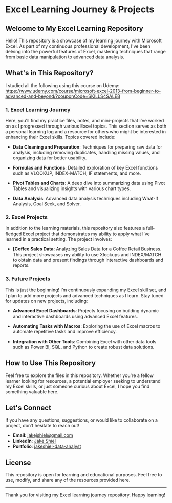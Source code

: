 # Excel Learning Journey & Projects

## Welcome to My Excel Learning Repository

Hello! This repository is a showcase of my learning journey with Microsoft Excel. As part of my continuous professional development, I've been delving into the powerful features of Excel, mastering techniques that range from basic data manipulation to advanced data analysis.

## What's in This Repository?
I studied all the following using this course on Udemy:
https://www.udemy.com/course/microsoft-excel-2013-from-beginner-to-advanced-and-beyond/?couponCode=SKILLS4SALEB

### 1. **Excel Learning Journey**

Here, you'll find my practice files, notes, and mini-projects that I’ve worked on as I progressed through various Excel topics. This section serves as both a personal learning log and a resource for others who might be interested in enhancing their Excel skills. Topics covered include:

- **Data Cleaning and Preparation**: Techniques for preparing raw data for analysis, including removing duplicates, handling missing values, and organizing data for better usability.
  
- **Formulas and Functions**: Detailed exploration of key Excel functions such as VLOOKUP, INDEX-MATCH, IF statements, and more.

- **Pivot Tables and Charts**: A deep dive into summarizing data using Pivot Tables and visualizing insights with various chart types.

- **Data Analysis**: Advanced data analysis techniques including What-If Analysis, Goal Seek, and Solver.

### 2. **Excel Projects**

In addition to the learning materials, this repository also features a full-fledged Excel project that demonstrates my ability to apply what I’ve learned in a practical setting. The project involves:

- **[Coffee Sales Data**: Analyzing Sales Data for a Coffee Retail Business. This project showcases my ability to use Xlookups and INDEX/MATCH to obtain data and present findings through interactive dashboards and reports.

### 3. **Future Projects**

This is just the beginning! I’m continuously expanding my Excel skill set, and I plan to add more projects and advanced techniques as I learn. Stay tuned for updates on new projects, including:

- **Advanced Excel Dashboards**: Projects focusing on building dynamic and interactive dashboards using advanced Excel features.

- **Automating Tasks with Macros**: Exploring the use of Excel macros to automate repetitive tasks and improve efficiency.

- **Integration with Other Tools**: Combining Excel with other data tools such as Power BI, SQL, and Python to create robust data solutions.

## How to Use This Repository

Feel free to explore the files in this repository. Whether you're a fellow learner looking for resources, a potential employer seeking to understand my Excel skills, or just someone curious about Excel, I hope you find something valuable here.

## Let's Connect

If you have any questions, suggestions, or would like to collaborate on a project, don’t hesitate to reach out!

- **Email**: [jakejshiel@gmail.com](mailto:jakejshiel@gmail.com)
- **LinkedIn**: [Jake Shiel](https://www.linkedin.com/in/jakeshielbsc/)
- **Portfolio**: [jakeshiel-data-analyst](https://sites.google.com/view/jakeshiel-data-analyst/home)

## License

This repository is open for learning and educational purposes. Feel free to use, modify, and share any of the resources provided here.

---

Thank you for visiting my Excel learning journey repository. Happy learning!
